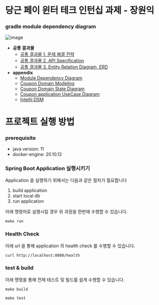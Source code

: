 
# 당근 페이 윈터 테크 인턴십 과제 - 장원익

### gradle module dependency diagram

![image](https://user-images.githubusercontent.com/48385288/203355330-aeddfdcf-3d7e-47f8-a281-3fdd2e7cd5f4.png)

- **공통 결과물**
  - [공통 결과물 1. 문제 해결 전략](https://github.com/karrotrecruit/karrotpay-369-69326049003-75135204003/wiki)
  - [공통 결과물 2. API Specification](https://github.com/karrotrecruit/karrotpay-369-69326049003-75135204003/wiki/API-Specification)
  - [공통 결과물 3. Entity Relation Diagram, ERD](https://github.com/karrotrecruit/karrotpay-369-69326049003-75135204003/wiki/Coupon-ERD)
- **appendix**
  - [Module Dependency Diagram](https://github.com/karrotrecruit/karrotpay-369-69326049003-75135204003/wiki/gradle-module-dependency-diagram)
  - [Coupon Domain Modeling](https://github.com/karrotrecruit/karrotpay-369-69326049003-75135204003/wiki/Coupon-Domain-Modeling)
  - [Coupon Domain State Diagram](https://github.com/karrotrecruit/karrotpay-369-69326049003-75135204003/wiki/Coupon-Domain-State-Diagram)
  - [Coupon application UseCase Diagram](https://github.com/karrotrecruit/karrotpay-369-69326049003-75135204003/wiki/Coupon-UseCase-Diagram)
  - [Intellij DSM](https://github.com/karrotrecruit/karrotpay-369-69326049003-75135204003/wiki/Intellij-DSM)

# 프로젝트 실행 방법


### prerequisite

- java version: 11
- docker-engine: 20.10.12

### Spring Boot Application 실행시키기

Application 을 실행하기 위해서는 다음과 같은 절차가 필요합니다

1. build application
2. start local db
3. run application

아래 명령어로 실행시킬 경우 위 과정을 한번에 수행할 수 있습니다.

```shell
make run
```

### Health Check

아래 url 을 통해 application 의 health check 를 수행할 수 있습니다.

```shell
curl http://localhost:8080/health
```

### test & build

아래 명령을 통해 전체 테스트 및 빌드를 쉽게 수행할 수 있습니다.

```shell
make build
```

```shell
make test
```
